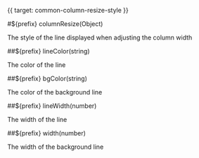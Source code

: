 {{ target: common-column-resize-style }}

#${prefix} columnResize(Object)

The style of the line displayed when adjusting the column width

##${prefix} lineColor(string)

The color of the line

##${prefix} bgColor(string)

The color of the background line

##${prefix} lineWidth(number)

The width of the line

##${prefix} width(number)

The width of the background line